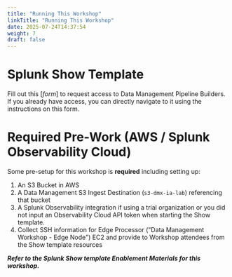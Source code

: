 ```yaml
---
title: "Running This Workshop"
linkTitle: "Running This Workshop"
date: 2025-07-24T14:37:54
weight: 7
draft: false
---
```

# Splunk Show Template

Fill out this [*form*] to request access to Data Management Pipeline Builders. If you already have access, you can directly navigate to it using the instructions on this form.

# Required Pre-Work (AWS / Splunk Observability Cloud)
Some pre-setup for this workshop is **required** including setting up:
1. An S3 Bucket in AWS
2. A Data Management S3 Ingest Destination (`s3-dmx-ia-lab`) referencing that bucket
3. A Splunk Observability integration if using a trial organization or you did not input an Observability Cloud API token when starting the Show template.
4. Collect SSH information for Edge Processor ("Data Management Workshop - Edge Node") EC2 and provide to Workshop attendees from the Show template resources

***Refer to the Splunk Show template Enablement Materials for this workshop.***

## 

